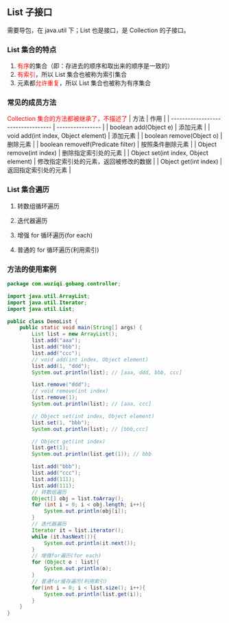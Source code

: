 ## List 子接口

需要导包，在 java.util 下；List 也是接口，是 Collection 的子接口。

### List 集合的特点

1. <font color=red>有序</font>的集合（即：存进去的顺序和取出来的顺序是一致的）
2. <font color=red>有索引</font>，所以 List 集合也被称为索引集合
3. 元素都<font color=red>允许重复</font>，所以 List 集合也被称为有序集合

### 常见的成员方法

<font color=red><RouteLink to="/admin/Java/Java常用Api/单列集合Collection/Collection接口.md">Collection 集合</RouteLink>的方法都被继承了，不描述了</font>
| 方法 | 作用 |
| ---------------------------------- | ---------------- |
| boolean add(Object e) | 添加元素 |
| void add(int index, Object element) | 添加元素 |
| boolean remove(Object o) | 删除元素 |
| boolean removeIf(Predicate filter) | 按照条件删除元素 |
| Object remove(int index) | 删除指定索引处的元素 |
| Object set(int index, Object element) | 修改指定索引处的元素，返回被修改的数据 |
| Object get(int index) | 返回指定索引处的元素 |

### List 集合遍历

1. 转数组循环遍历

2. 迭代器遍历

3. 增强 for 循环遍历(for each)

4. 普通的 for 循环遍历(利用索引)

### 方法的使用案例

```java
package com.wuziqi.gobang.controller;

import java.util.ArrayList;
import java.util.Iterator;
import java.util.List;

public class DemoList {
    public static void main(String[] args) {
        List list = new ArrayList();
        list.add("aaa");
        list.add("bbb");
        list.add("ccc");
        // void add(int index, Object element)
        list.add(1, "ddd");
        System.out.println(list); // [aaa, ddd, bbb, ccc]

        list.remove("ddd");
        // void remove(int index)
        list.remove(1);
        System.out.println(list); // [aaa, ccc]

        // Object set(int index, Object element)
        list.set(1, "bbb");
        System.out.println(list); // [bbb,ccc]

        // Object get(int index)
        list.get(1);
        System.out.println(list.get(1)); // bbb

        list.add("bbb");
        list.add("ccc");
        list.add(111);
        list.add(111);
        // 转数组遍历
        Object[] obj = list.toArray();
        for (int i = 0; i < obj.length; i++){
            System.out.println(obj[i]);
        }
        // 迭代器遍历
        Iterator it = list.iterator();
        while (it.hasNext()){
            System.out.println(it.next());
        }
        // 增强for遍历(for each)
        for (Object o : list){
            System.out.println(o);
        }
        // 普通for缓存遍历(利用索引)
        for(int i = 0; i < list.size(); i++){
            System.out.println(list.get(i));
        }
    }
}
```

